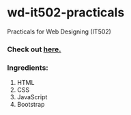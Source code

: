# wd-it502-practicals
Practicals for Web Designing (IT502)

### Check out [here.](https://wdsohel.netlify.com/)

### Ingredients:
1. HTML
2. CSS
3. JavaScript
4. Bootstrap
